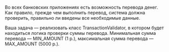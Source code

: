 Во всех банковских приложениях есть возможность перевода денег. Как правило, прежде чем выполнить перевод, система должна проверить, правильно ли введены все необходимые данные.

Ваша задача — реализовать класс TransactionValidator, в котором будет находиться логика проверки суммы перевода. Минимальная сумма перевода — MIN_AMOUNT (1 р.), максимальная сумма перевода — MAX_AMOUNT (5000 р.).